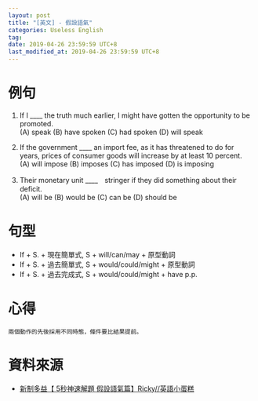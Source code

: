 ```yaml
---
layout: post
title: "[英文] - 假設語氣"
categories: Useless English
tag: 
date: 2019-04-26 23:59:59 UTC+8 
last_modified_at: 2019-04-26 23:59:59 UTC+8 
---
```


# 例句

1. If I ____ the truth much earlier, I might have gotten the opportunity to be promoted.  
(A) speak (B) have spoken (C) had spoken (D) will speak

2. If the government ____ an import fee, as it has threatened to do for years, prices of consumer goods will increase by at least 10 percent.  
(A) will impose (B) imposes (C) has imposed (D) is imposing

3. Their monetary unit ____　stringer if they did something about their deficit.  
(A) will be (B) would be (C) can be (D) should be 

# 句型

* If + S. + 現在簡單式, S + will/can/may + 原型動詞
* If + S. + 過去簡單式, S + would/could/might + 原型動詞
* If + S. + 過去完成式, S + would/could/might + have p.p.

# 心得

    兩個動作的先後採用不同時態，條件要比結果提前。

# 資料來源
* [新制多益【 5秒神速解題 假設語氣篇】Ricky//英語小蛋糕][ref1]

[ref1]:https://www.youtube.com/watch?v=KfxSBu6_b30 "新制多益【 5秒神速解題 假設語氣篇】Ricky//英語小蛋糕"